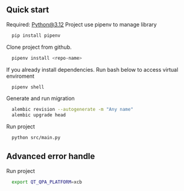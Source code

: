 ## Quick start

Required: Python@3.12
Project use pipenv to manage library

```bash
  pip install pipenv
```

Clone project from github. 
```bash
  pipenv install <repo-name>
```

If you already install dependencies. Run bash below to access virtual enviroment
```bash
  pipenv shell
```

Generate and run migration
```bash
  alembic revision --autogenerate -m "Any name"
  alembic upgrade head
```

Run project
```bash
  python src/main.py
```

## Advanced error handle

Run project
```bash
  export QT_QPA_PLATFORM=xcb

```

